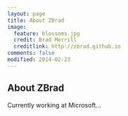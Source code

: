 ```yaml
---
layout: page
title: About ZBrad
image:
  feature: blossoms.jpg
  credit: Brad Merrill
  creditlink: http://zbrad.github.io
comments: false
modified: 2014-02-23
---
```


## About ZBrad

Currently working at Microsoft...

